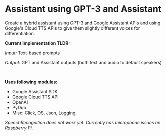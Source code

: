 # Assistant using GPT-3 and Assistant

Create a hybrid assistant using GPT-3 and Google Assistant APIs and using Google's Cloud TTS APIs to give them slightly different voices for differentiation.

**Current Implementation TLDR:**

*Input:* Text-based prompts

*Output:* GPT and Assistant outputs (both text and audio to default speakers)

<br>

**Uses following modules:**

- Google Assistant SDK
- Google Cloud TTS API
- OpenAI
- PyDub
- Misc: Click, OS, Json, Logging,


*SpeechRecognition does not work yet. Currently has microphone issues on Raspberry Pi.*
